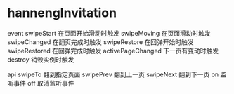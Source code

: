 # hannengInvitation

event
swipeStart	在页面开始滑动时触发
swipeMoving	在页面滑动时触发
swipeChanged	在翻页完成时触发
swipeRestore	在回弹开始时触发
swipeRestored	在回弹完成时触发
activePageChanged	下一页有变动时触发
destroy	销毁实例时触发

api
swipeTo	翻到指定页面
swipePrev	翻到上一页
swipeNext	翻到下一页
on	监听事件
off	取消监听事件

